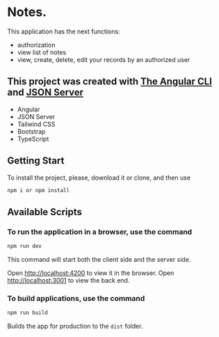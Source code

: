 # Notes. <br/>
This application has the next functions: <br/>
- authorization <br/>
- view list of notes <br/>
- view, create, delete, edit your records by an authorized user <br/>

## This project was created with [The Angular CLI](https://angular.io/guide/setup-local) and [JSON Server](https://github.com/typicode/json-server)

* Angular
* JSON Server  
* Tailwind CSS
* Bootstrap
* TypeScript

## Getting Start
To install the project, please, download it or clone, and then use

```sh
npm i or npm install
```
## Available Scripts

### To run the application in a browser, use the command

```sh
npm run dev
```
This command will start both the client side and the server side.<br/>

Open [http://localhost:4200](http://localhost:4200) to view it in
the browser.
Open [http://localhost:3001](http://localhost:3001) to view the back end.


### To build applications, use the command

```sh
npm run build
```

Builds the app for production to the `dist` folder.<br />
